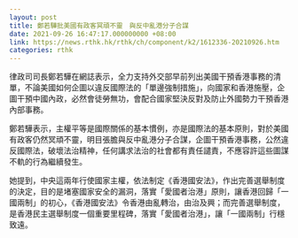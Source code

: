 ```yaml
---
layout: post
title: 鄭若驊批美國有政客冥頑不靈　與反中亂港分子合謀
date: 2021-09-26 16:47:17.000000000 +08:00
link: https://news.rthk.hk/rthk/ch/component/k2/1612336-20210926.htm
categories: rthk
---
```


律政司司長鄭若驊在網誌表示，全力支持外交部早前列出美國干預香港事務的清單，不論美國如何企圖以違反國際法的「單邊強制措施」，向國家和香港施壓，企圖干預中國內政，必然會徒勞無功，會配合國家堅決反對及防止外國勢力干預香港內部事務。

鄭若驊表示，主權平等是國際關係的基本慣例，亦是國際法的基本原則，對於美國有政客仍然冥頑不靈，明目張膽與反中亂港分子合謀，企圖干預香港事務，公然違反國際法，破壞法治精神，任何講求法治的社會都有責任譴責，不應容許這些圖謀不軌的行為繼續發生。

她提到，中央這兩年行使國家主權，依法制定《香港國安法》，作出完善選舉制度的決定，目的是堵塞國家安全的漏洞，落實「愛國者治港」原則，讓香港回歸「一國兩制」的初心，《香港國安法》令香港由亂轉治，由治及興；而完善選舉制度，是香港民主選舉制度一個重要里程碑，落實「愛國者治港」，讓「一國兩制」行穩致遠。
